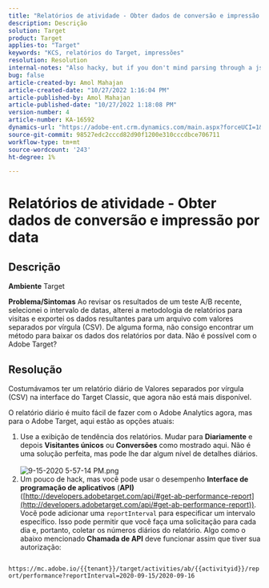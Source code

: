 ```yaml
---
title: "Relatórios de atividade - Obter dados de conversão e impressão por data"
description: Descrição
solution: Target
product: Target
applies-to: "Target"
keywords: "KCS, relatórios do Target, impressões"
resolution: Resolution
internal-notes: "Also hacky, but if you don't mind parsing through a json file for the data, the UI makes a request to get that daily data when you load the trend report above you could grab. If you monitor the network calls it should be one with the file name of performance.at.json."
bug: false
article-created-by: Amol Mahajan
article-created-date: "10/27/2022 1:16:04 PM"
article-published-by: Amol Mahajan
article-published-date: "10/27/2022 1:18:08 PM"
version-number: 4
article-number: KA-16592
dynamics-url: "https://adobe-ent.crm.dynamics.com/main.aspx?forceUCI=1&pagetype=entityrecord&etn=knowledgearticle&id=fc74787f-f955-ed11-bba2-6045bd006793"
source-git-commit: 98527edc2cccd82d90f1200e310cccdbce706711
workflow-type: tm+mt
source-wordcount: '243'
ht-degree: 1%

---
```


# Relatórios de atividade - Obter dados de conversão e impressão por data

## Descrição

<b>Ambiente</b>
Target


<b>Problema/Sintomas</b>
Ao revisar os resultados de um teste A/B recente, selecionei o intervalo de datas, alterei a metodologia de relatórios para visitas e exportei os dados resultantes para um arquivo com valores separados por vírgula (CSV). De alguma forma, não consigo encontrar um método para baixar os dados dos relatórios por data. Não é possível com o Adobe Target?




## Resolução


Costumávamos ter um relatório diário de Valores separados por vírgula (CSV) na interface do Target Classic, que agora não está mais disponível.

O relatório diário é muito fácil de fazer com o Adobe Analytics agora, mas para o Adobe Target, aqui estão as opções atuais:

1. Use a exibição de tendência dos relatórios. Mudar para <b>Diariamente</b> e depois <b>Visitantes únicos</b> ou <b>Conversões</b> como mostrado aqui. Não é uma solução perfeita, mas pode lhe dar algum nível de detalhes diários.<br>\
   ![9-15-2020 5-57-14 PM.png](https://experienceleaguecommunities.adobe.com/t5/image/serverpage/image-id/26856iB79D1F7E2EB217FD/image-size/medium?v=1.0&amp;amp;px=400)
2. Um pouco de hack, mas você pode usar o desempenho <b>Interface de programação de aplicativos</b> (<b>API)</b> ([http://developers.adobetarget.com/api/#get-ab-performance-report](http://developers.adobetarget.com/api/#get-ab-performance-report)). Você pode adicionar uma `reportInterval` para especificar um intervalo específico. Isso pode permitir que você faça uma solicitação para cada dia e, portanto, coletar os números diários do relatório. Algo como o abaixo mencionado <b>Chamada de API</b> deve funcionar assim que tiver sua autorização:


`      https://mc.adobe.io/{{tenant}}/target/activities/ab/{{activityid}}/report/performance?reportInterval=2020-09-15/2020-09-16`


